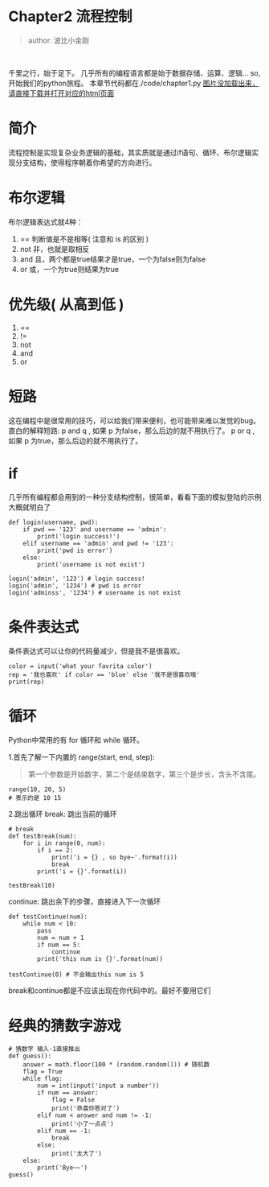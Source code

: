 # Chapter2 流程控制
>author: 波比小金刚

<br/>

千里之行，始于足下。
几乎所有的编程语言都是始于数据存储、运算、逻辑...
so, 开始我们的python旅程。
本章节代码都在./code/chapter1.py
<a href="#">图片没加载出来，请直接下载并打开对应的html页面</a>

# 简介

流程控制是实现复杂业务逻辑的基础，其实质就是通过if语句、循环、布尔逻辑实现分支结构，使得程序朝着你希望的方向进行。



# 布尔逻辑

布尔逻辑表达式就4种：

1. == 判断值是不是相等( 注意和 is 的区别 )
2. not 非，也就是取相反
3. and 且，两个都是true结果才是true，一个为false则为false
4. or  或，一个为true则结果为true


# 优先级( 从高到低 )

1. ==
2. !=
3. not
4. and
5. or

# 短路

这在编程中是很常用的技巧，可以给我们带来便利，也可能带来难以发觉的bug。
直白的解释短路:
p and q , 如果 p 为false，那么后边的就不用执行了。
p or  q , 如果 p 为true，那么后边的就不用执行了。


# if

几乎所有编程都会用到的一种分支结构控制，很简单，看看下面的模拟登陆的示例大概就明白了

```
def login(username, pwd):
    if pwd == '123' and username == 'admin':
        print('login success!')
    elif username == 'admin' and pwd != '123':
        print('pwd is error')
    else:
        print('username is not exist')

login('admin', '123') # login success!
login('admin', '1234') # pwd is error
login('adminss', '1234') # username is not exist
```

# 条件表达式

条件表达式可以让你的代码量减少，但是我不是很喜欢。

```
color = input('what your favrita color')
rep = '我也喜欢' if color == 'blue' else '我不是很喜欢哦'
print(rep)
```


# 循环

Python中常用的有 for 循环和 while 循环。

1.首先了解一下内置的 range(start, end, step):

>第一个参数是开始数字，第二个是结束数字，第三个是步长，含头不含尾。

```
range(10, 20, 5)
# 表示的是 10 15
```

2.跳出循环
break: 跳出当前的循环

```
# break
def testBreak(num):
    for i in range(0, num):
        if i == 2:
            print('i = {} , so bye~'.format(i))
            break
        print('i = {}'.format(i))

testBreak(10)
```

continue: 跳出余下的步骤，直接进入下一次循环

```
def testContinue(num):
    while num < 10:
        pass
        num = num + 1
        if num == 5:
            continue
        print('this num is {}'.format(num))

testContinue(0) # 不会输出this num is 5
```

break和continue都是不应该出现在你代码中的。最好不要用它们

# 经典的猜数字游戏
```
# 猜数字 输入-1直接推出
def guess():
    answer = math.floor(100 * (random.random())) # 随机数
    flag = True
    while flag:
        num = int(input('input a number'))
        if num == answer:
            flag = False
            print('恭喜你答对了')
        elif num < answer and num != -1:
            print('小了一点点')
        elif num == -1:
            break
        else:
            print('太大了')
    else:
        print('Bye~~')
guess()
```